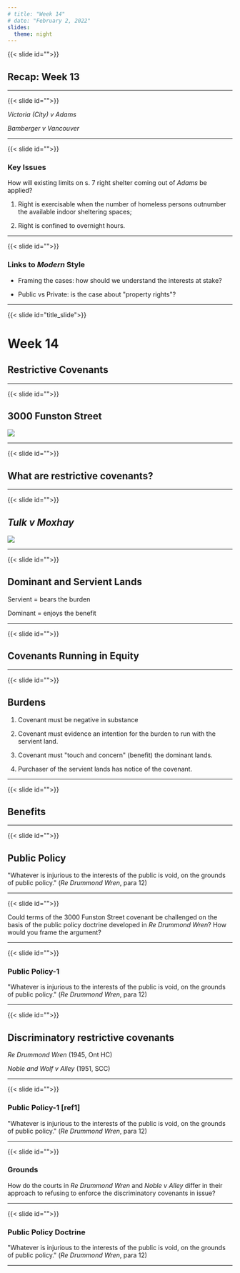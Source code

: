 ```yaml
---
# title: "Week 14"
# date: "February 2, 2022"
slides:
  theme: night
---
```




{{< slide id="">}}

## Recap: Week 13



---





{{< slide id="">}}

*Victoria (City) v Adams*

*Bamberger v Vancouver*



---





{{< slide id="">}}

### Key Issues

How will existing limits on s. 7 right shelter coming out of *Adams* be applied?

1. Right is exercisable when the number of homeless persons outnumber the available indoor sheltering spaces;

2.  Right is confined to overnight hours.



---





{{< slide id="">}}

### Links to *Modern* Style

- Framing the cases: how should we understand the interests at stake?

- Public vs Private: is the case about "property rights"?



---





{{< slide id="title_slide">}}

# Week 14

## Restrictive Covenants




---





{{< slide id="">}}

## 3000 Funston Street

![](/media/3000_funston.png)



---





{{< slide id="">}}

## What are restrictive covenants?




---





{{< slide id="">}}

## *Tulk v Moxhay*

![](/media/leicester_square.jpg)



---





{{< slide id="">}}

## Dominant and Servient Lands

Servient = bears the burden

Dominant = enjoys the benefit



---





{{< slide id="">}}

## Covenants Running in Equity





---





{{< slide id="">}}

## Burdens

1. Covenant must be negative in substance

2. Covenant must evidence an intention for the burden to run with the servient land.

3. Covenant must "touch and concern" (benefit) the dominant lands.

4. Purchaser of the servient lands has notice of the covenant. 



---





{{< slide id="">}}

## Benefits

 



---





{{< slide id="">}}

## Public Policy

"Whatever is injurious to the interests of the public is void, on the grounds of public policy." (*Re Drummond Wren*, para 12)



---





{{< slide id="">}}

Could terms of the 3000 Funston Street covenant be challenged on the basis of the public policy doctrine developed in *Re Drummond Wren*? How would you frame the argument?  




---





{{< slide id="">}}

### Public Policy-1

"Whatever is injurious to the interests of the public is void, on the grounds of public policy." (*Re Drummond Wren*, para 12)



---





{{< slide id="">}}

## Discriminatory restrictive covenants 

*Re Drummond Wren* (1945, Ont HC)

*Noble and Wolf v Alley* (1951, SCC)



---





{{< slide id="">}}

### Public Policy-1 [ref1]

"Whatever is injurious to the interests of the public is void, on the grounds of public policy." (*Re Drummond Wren*, para 12)



---





{{< slide id="">}}

### Grounds

How do the courts in *Re Drummond Wren* and *Noble v Alley* differ in their approach to refusing to enforce the discriminatory covenants in issue? 



---





{{< slide id="">}}

### Public Policy Doctrine

"Whatever is injurious to the interests of the public is void, on the grounds of public policy." (*Re Drummond Wren*, para 12)



---

